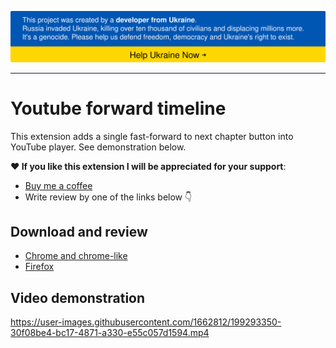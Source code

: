 [![Stand With Ukraine](https://raw.githubusercontent.com/vshymanskyy/StandWithUkraine/main/banner-direct-single.svg)](https://vshymanskyy.github.io/StandWithUkraine)

---

# Youtube forward timeline
This extension adds a single fast-forward to next chapter button into YouTube player. See demonstration below.

**❤️ If you like this extension I will be appreciated for your support**:
- [Buy me a coffee](https://www.buymeacoffee.com/kozack)
- Write review by one of the links below 👇

## Download and review
- [Chrome and chrome-like](https://chrome.google.com/webstore/detail/youtube-next-chapter-butt/dnhblfjgbcgeoiidbbhephfmhamfkeak)
- [Firefox](https://addons.mozilla.org/uk/firefox/addon/youtube-next-chapter-button)


## Video demonstration

https://user-images.githubusercontent.com/1662812/199293350-30f08be4-bc17-4871-a330-e55c057d1594.mp4
